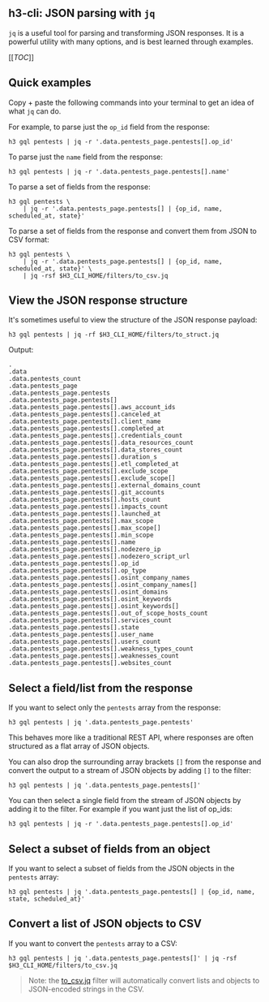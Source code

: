 
## h3-cli: JSON parsing with `jq`

`jq` is a useful tool for parsing and transforming JSON responses. 
It is a powerful utility with many options, and is best learned through examples.

[[_TOC_]]


## Quick examples

Copy + paste the following commands into your terminal to get an idea of what `jq` can do.

For example, to parse just the `op_id` field from the response:

```shell
h3 gql pentests | jq -r '.data.pentests_page.pentests[].op_id'
```

To parse just the `name` field from the response:

```shell
h3 gql pentests | jq -r '.data.pentests_page.pentests[].name'
```

To parse a set of fields from the response:

```shell
h3 gql pentests \
    | jq -r '.data.pentests_page.pentests[] | {op_id, name, scheduled_at, state}'
```

To parse a set of fields from the response and convert them from JSON to CSV format:

```shell
h3 gql pentests \
    | jq -r '.data.pentests_page.pentests[] | {op_id, name, scheduled_at, state}' \
    | jq -rsf $H3_CLI_HOME/filters/to_csv.jq
```



## View the JSON response structure

It's sometimes useful to view the structure of the JSON response payload:

```shell
h3 gql pentests | jq -rf $H3_CLI_HOME/filters/to_struct.jq 
```

Output:

```shell
.
.data
.data.pentests_count
.data.pentests_page
.data.pentests_page.pentests
.data.pentests_page.pentests[]
.data.pentests_page.pentests[].aws_account_ids
.data.pentests_page.pentests[].canceled_at
.data.pentests_page.pentests[].client_name
.data.pentests_page.pentests[].completed_at
.data.pentests_page.pentests[].credentials_count
.data.pentests_page.pentests[].data_resources_count
.data.pentests_page.pentests[].data_stores_count
.data.pentests_page.pentests[].duration_s
.data.pentests_page.pentests[].etl_completed_at
.data.pentests_page.pentests[].exclude_scope
.data.pentests_page.pentests[].exclude_scope[]
.data.pentests_page.pentests[].external_domains_count
.data.pentests_page.pentests[].git_accounts
.data.pentests_page.pentests[].hosts_count
.data.pentests_page.pentests[].impacts_count
.data.pentests_page.pentests[].launched_at
.data.pentests_page.pentests[].max_scope
.data.pentests_page.pentests[].max_scope[]
.data.pentests_page.pentests[].min_scope
.data.pentests_page.pentests[].name
.data.pentests_page.pentests[].nodezero_ip
.data.pentests_page.pentests[].nodezero_script_url
.data.pentests_page.pentests[].op_id
.data.pentests_page.pentests[].op_type
.data.pentests_page.pentests[].osint_company_names
.data.pentests_page.pentests[].osint_company_names[]
.data.pentests_page.pentests[].osint_domains
.data.pentests_page.pentests[].osint_keywords
.data.pentests_page.pentests[].osint_keywords[]
.data.pentests_page.pentests[].out_of_scope_hosts_count
.data.pentests_page.pentests[].services_count
.data.pentests_page.pentests[].state
.data.pentests_page.pentests[].user_name
.data.pentests_page.pentests[].users_count
.data.pentests_page.pentests[].weakness_types_count
.data.pentests_page.pentests[].weaknesses_count
.data.pentests_page.pentests[].websites_count
```

## Select a field/list from the response

If you want to select only the `pentests` array from the response:

```shell
h3 gql pentests | jq '.data.pentests_page.pentests'
```

This behaves more like a traditional REST API, where responses are often structured as a flat array of JSON objects.

You can also drop the surrounding array brackets `[]` from the response
and convert the output to a stream of JSON objects by adding `[]` to the filter:

```shell
h3 gql pentests | jq '.data.pentests_page.pentests[]'
```

You can then select a single field from the stream of JSON objects by adding it to the filter.
For example if you want just the list of op_ids: 


```shell
h3 gql pentests | jq -r '.data.pentests_page.pentests[].op_id'
```



## Select a subset of fields from an object 

If you want to select a subset of fields from the JSON objects in the `pentests` array:

```shell
h3 gql pentests | jq '.data.pentests_page.pentests[] | {op_id, name, state, scheduled_at}'
```


## Convert a list of JSON objects to CSV

If you want to convert the `pentests` array to a CSV:

```shell
h3 gql pentests | jq '.data.pentests_page.pentests[]' | jq -rsf $H3_CLI_HOME/filters/to_csv.jq
```

> Note: the [to_csv.jq](filters/to_csv.jq) filter will automatically convert lists and objects to JSON-encoded strings in the CSV.




